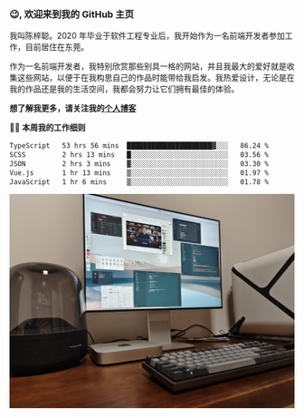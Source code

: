 ### 😉, 欢迎来到我的 GitHub 主页

我叫陈梓聪。2020 年毕业于软件工程专业后，我开始作为一名前端开发者参加工作，目前居住在东莞。

作为一名前端开发者，我特别欣赏那些别具一格的网站，并且我最大的爱好就是收集这些网站，以便于在我构思自己的作品时能带给我启发。我热爱设计，无论是在我的作品还是我的生活空间，我都会努力让它们拥有最佳的体验。

**想了解我更多，请关注我的[个人博客](https://leoku.top)**

🧑‍💻 **本周我的工作细则**
<!--START_SECTION:waka-->
```text
TypeScript   53 hrs 56 mins  █████████████████████▓░░░   86.24 % 
SCSS         2 hrs 13 mins   █░░░░░░░░░░░░░░░░░░░░░░░░   03.56 % 
JSON         2 hrs 3 mins    ▓░░░░░░░░░░░░░░░░░░░░░░░░   03.30 % 
Vue.js       1 hr 13 mins    ▒░░░░░░░░░░░░░░░░░░░░░░░░   01.97 % 
JavaScript   1 hr 6 mins     ▒░░░░░░░░░░░░░░░░░░░░░░░░   01.78 % 
```
<!--END_SECTION:waka-->

![desktop](./mine.jpg)

